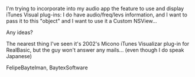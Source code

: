 I'm trying to incorporate into my audio app the feature to use and display iTunes Visual plug-ins:
I do have audio/freq/levs information, and I want to pass it to this "object" and I want to use it a Custom NSView...

Any ideas?

The nearest thing I've seen it's 2002's Micono iTunes Visualizar plug-in for RealBasic, but the guy won't answer any mails... (even though I do speak Japanese)

FelipeBaytelman, BaytexSoftware

